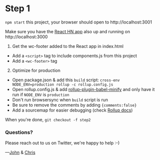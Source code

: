 # Step 1

`npm start` this project, your browser should open to http://localhost:3001

Make sure you have the [React HN app](https://github.com/ComcastSamples/reacthnpwa) also up and running on http://localhost:3000

1. Get the wc-footer added to the React app in index.html 

  - Add a `<script>` tag to include components.js from this project 
  - Add a `<wc-footer>` tag 

2. Optimize for production 

  * Open package.json & add this `build` script: `cross-env NODE_ENV=production rollup -c rollup.config.js`
  * Open rollup.config.js & add [rollup-plugin-babel-minify](https://github.com/Comandeer/rollup-plugin-babel-minify) and only have it run if `NODE_ENV` is `production`
  * Don't run browsersync when `build` script is run
  * Be sure to remove the comments by adding `{comments:false}`
  * Add a sourcemap for easier debugging (check [Rollup docs](https://rollupjs.org/guide/en/#big-list-of-options))

When you're done, `git checkout -f step2`

### Questions?

Please reach out to us on Twitter, we're happy to help :-)

—[John](https://twitter.com/JohnRiv) & [Chris](https://twitter.com/chiefcll)
